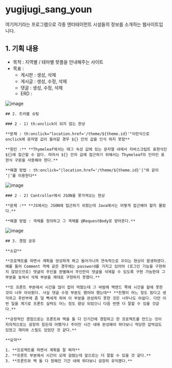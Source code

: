 # yugijugi_sang_youn

여기저기라는 프로그램으로 각종 엔터테이먼트 시설들의 정보를 소개하는 웹사이트입니다.

## 1. 기획 내용

- 목적 : 지역별 / 테마별 핫플을 안내해주는 사이트
- 목표 :
    - 게시판 : 생성, 삭제
    - 게시글 : 생성, 수정, 삭제
    - 댓글 : 생성, 수정, 삭제
    - ERD :
    
 ![image](https://github.com/TakiMonev/yugijugi/assets/61460821/1e260155-bd01-43c8-88d0-5598fd2f4bc5)

    ## 2. 트러블 슈팅
    
    ### 2 - 1) th:onclick이 되지 않는 현상
    
    **문제 : th:onclick="location.href='/theme/${theme.id}'"이런식으로 onclick에 문자열 값이 들어갈 경우 ${} 안의 값을 인식 하지 못함**
    
    **원인 :** **Thymeleaf에서는 태그 속성 값에 있는 문자열 내에서 자바스크립트 표현식인 ${}에 접근할 수 없다. 따라서 ${} 안의 값에 접근하기 위해서는 Thymeleaf의 인라인 표현식 구문을 사용해야 한다.**
    
    **해결 방법 : th:onclick="|location.href='/theme/${theme.id}'|"와 같이 ‘|’를 이용한다**
    
![image](https://github.com/TakiMonev/yugijugi/assets/61460821/f9a036e9-04e4-4dad-987f-3856e7396c79)

    ### 2 - 2) Controller에서 JSON을 못가져오는 현상
    
    **문제 :** **JS에서는 JSON에 접근하기 쉬웠는데 Java에서는 어떻게 접근해야 할지 몰랐다.**
    
    **해결 방법 : 객체를 정의하고 그 객체를 @RequestBody로 받아온다.**
    
![image](https://github.com/TakiMonev/yugijugi/assets/61460821/df7d4d1e-daf9-487d-b5d1-1d3711990367)

    
    ## 3. 경험 공유
    
    **소감**
    
    **프로젝트를 하면서 계획을 엉성하게 짜고 들어가니까 연속적으로 꼬이는 현상이 발생하였다. 예를 들어 Comment 객체 같은 경우에는 password를 가지고 있어야 (로그인 기능을 구현하지 않았으므로) 댓글의 주인을 판별해서 주인만이 댓글을 삭제할 수 있도록 구현 가능한데 그 부분을 놓쳐서 삭제 부분을 제대로 구현하지 못했다.**
    
    **또 프론트 부분에서 시간을 많이 잡아 먹혔는데 그 바람에 백엔드 쪽에 시간을 할애 못한 것이 너무 아쉬웠다. 사실 댓글 수정 부분도 했어야 했는데** **진행이 어느 정도 됬다고 생각하고 후반부에 좀 덜 빡세게 하여 이 부분을 완성하지 못한 것은 너무나도 아쉽다. 다만 이번 일을 계기로 프론트 실력도 어느 정도 향상 되었으니 다음 번엔 더 잘할 수 있을 것같다.**
    
    **긍정적인 경험으로는 프론트와 백을 둘 다 단기간에 경험하고 한 프로젝트를 만드는 것이 자의적으로는 굉장히 힘든데 어쨌거나 주어진 시간 내에 완성해야 하다보니 적당한 압박감도 있었고 재미와 스릴도 있었던 것 같다.**
    
    **요약**
    
    1. **프로젝트를 하면서 계획을 잘 짜자**
    2. **프론트 부분에서 시간이 오래 걸렸는데 앞으로는 더 잘할 수 있을 것 같다.**
    3. **프론트와 백 둘 다 정해진 기간 내에 하다보니 굉장히 유익했다.**
    
